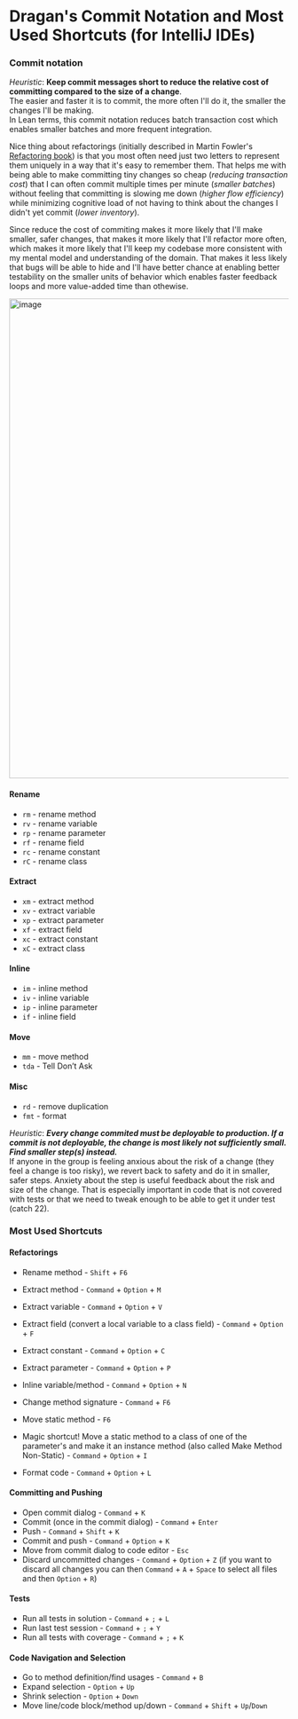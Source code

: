 # Dragan's Commit Notation and Most Used Shortcuts (for IntelliJ IDEs)


### Commit notation
_Heuristic_: **Keep commit messages short to reduce the relative cost of committing compared to the size of a change**.  
The easier and faster it is to commit, the more often I'll do it, the smaller the changes I'll be making.  
In Lean terms, this commit notation reduces batch transaction cost which enables smaller batches and more frequent integration.    

Nice thing about refactorings (initially described in Martin Fowler's [Refactoring book](https://martinfowler.com/books/refactoring.html)) is that you most often need just two letters to represent them uniquely in a way that it's easy to remember them. That helps me with being able to make committing tiny changes so cheap (_reducing transaction cost_) that I can often commit multiple times per minute (_smaller batches_) without feeling that committing is slowing me down (_higher flow efficiency_) while minimizing cognitive load of not having to think about the changes I didn't yet commit (_lower inventory_).  

Since reduce the cost of commiting makes it more likely that I'll make smaller, safer changes, that makes it more likely that I'll refactor more often, which makes it more likely that I'll keep my codebase more consistent with my mental model and understanding of the domain. That makes it less likely that bugs will be able to hide and I'll have better chance at enabling better testability on the smaller units of behavior which enables faster feedback loops and more value-added time than othewise.

<img width="865" alt="image" src="https://github.com/dragan-stepanovic/DragansCommitNotation/assets/332947/803fcc19-0121-49d9-82e6-42394659d8a0">

#### Rename
- `rm` - rename method  
- `rv` - rename variable  
- `rp` - rename parameter  
- `rf` - rename field
- `rc` - rename constant
- `rC` - rename class

#### Extract
- `xm` - extract method  
- `xv` - extract variable  
- `xp` - extract parameter  
- `xf` - extract field  
- `xc` - extract constant  
- `xC` - extract class  

#### Inline
- `im` - inline method  
- `iv` - inline variable  
- `ip` - inline parameter  
- `if` - inline field  

#### Move
- `mm` - move method  
- `tda` - Tell Don’t Ask

#### Misc
- `rd` - remove duplication  
- `fmt` - format  

_Heuristic_: _**Every change commited must be deployable to production. If a commit is not deployable, the change is most likely not sufficiently small. Find smaller step(s) instead.**_  
If anyone in the group is feeling anxious about the risk of a change (they feel a change is too risky), we revert back to safety and do it in smaller, safer steps. Anxiety about the step is useful feedback about the risk and size of the change. That is especially important in code that is not covered with tests or that we need to tweak enough to be able to get it under test (catch 22).


### Most Used Shortcuts

#### Refactorings  
- Rename method - `Shift` + `F6`
- Extract method - `Command` + `Option` + `M`
- Extract variable - `Command` + `Option` + `V`
- Extract field (convert a local variable to a class field) - `Command` + `Option` + `F`  
- Extract constant - `Command` + `Option` + `C`
- Extract parameter - `Command` + `Option` + `P`  
- Inline variable/method - `Command` + `Option` + `N`  

- Change method signature - `Command` + `F6`  
- Move static method - `F6`  
- Magic shortcut! Move a static method to a class of one of the parameter's and make it an instance method (also called Make Method Non-Static) - `Command` + `Option` + `I`  

- Format code - `Command` + `Option` + `L`  

#### Committing and Pushing  
- Open commit dialog - `Command` + `K`
- Commit (once in the commit dialog) - `Command` + `Enter`
- Push - `Command` + `Shift` + `K`
- Commit and push - `Command` + `Option` + `K`
- Move from commit dialog to code editor - `Esc`
- Discard uncommitted changes - `Command` + `Option` + `Z` (if you want to discard all changes you can then `Command` + `A` + `Space` to select all files and then `Option` + `R`)

#### Tests  
- Run all tests in solution - `Command` + `;` + `L`  
- Run last test session - `Command` + `;` + `Y`  
- Run all tests with coverage - `Command` + `;` + `K`  

#### Code Navigation and Selection  
- Go to method definition/find usages - `Command` + `B`
- Expand selection - `Option` + `Up`  
- Shrink selection - `Option` + `Down`  
- Move line/code block/method up/down - `Command` + `Shift` + `Up`/`Down`  
